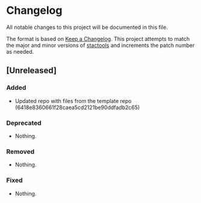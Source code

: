 # Changelog

All notable changes to this project will be documented in this file.

The format is based on [Keep a Changelog](https://keepachangelog.com/en/1.0.0/). This project attempts to match the major and minor versions of [stactools](https://github.com/stac-utils/stactools) and increments the patch number as needed.

## [Unreleased]

### Added

- Updated repo with files from the template repo (6418e8360661f28caea5cd2121be90ddfadb2c65)

### Deprecated

- Nothing.

### Removed

- Nothing.

### Fixed

- Nothing.

